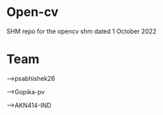 # Open-cv
SHM repo for the opencv shm dated 1 October 2022 
# Team 
-->psabhishek26

-->Gopika-pv

-->AKN414-IND
